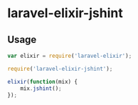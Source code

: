 # laravel-elixir-jshint

## Usage

```javascript
var elixir = require('laravel-elixir');

require('laravel-elixir-jshint');

elixir(function(mix) {
    mix.jshint();
});
```
